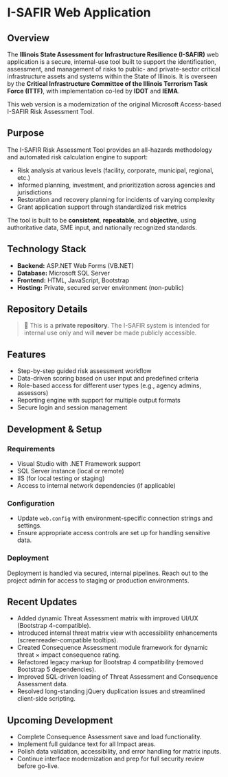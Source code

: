 <h1>I-SAFIR Web Application</h1>

<h2>Overview</h2>
<p>
  The <strong>Illinois State Assessment for Infrastructure Resilience (I-SAFIR)</strong> web application is a secure, internal-use tool built to support the identification, assessment, and management of risks to public- and private-sector critical infrastructure assets and systems within the State of Illinois.
  It is overseen by the <strong>Critical Infrastructure Committee of the Illinois Terrorism Task Force (ITTF)</strong>, with implementation co-led by <strong>IDOT</strong> and <strong>IEMA</strong>.
</p>
<p>
  This web version is a modernization of the original Microsoft Access-based I-SAFIR Risk Assessment Tool.
</p>

<h2>Purpose</h2>
<p>
  The I-SAFIR Risk Assessment Tool provides an all-hazards methodology and automated risk calculation engine to support:
</p>
<ul>
  <li>Risk analysis at various levels (facility, corporate, municipal, regional, etc.)</li>
  <li>Informed planning, investment, and prioritization across agencies and jurisdictions</li>
  <li>Restoration and recovery planning for incidents of varying complexity</li>
  <li>Grant application support through standardized risk metrics</li>
</ul>
<p>
  The tool is built to be <strong>consistent</strong>, <strong>repeatable</strong>, and <strong>objective</strong>, using authoritative data, SME input, and nationally recognized standards.
</p>

<h2>Technology Stack</h2>
<ul>
  <li><strong>Backend:</strong> ASP.NET Web Forms (VB.NET)</li>
  <li><strong>Database:</strong> Microsoft SQL Server</li>
  <li><strong>Frontend:</strong> HTML, JavaScript, Bootstrap</li>
  <li><strong>Hosting:</strong> Private, secured server environment (non-public)</li>
</ul>

<h2>Repository Details</h2>
<blockquote>
  🛑 This is a <strong>private repository</strong>. The I-SAFIR system is intended for internal use only and will <strong>never</strong> be made publicly accessible.
</blockquote>

<h2>Features</h2>
<ul>
  <li>Step-by-step guided risk assessment workflow</li>
  <li>Data-driven scoring based on user input and predefined criteria</li>
  <li>Role-based access for different user types (e.g., agency admins, assessors)</li>
  <li>Reporting engine with support for multiple output formats</li>
  <li>Secure login and session management</li>
</ul>

<h2>Development & Setup</h2>

<h3>Requirements</h3>
<ul>
  <li>Visual Studio with .NET Framework support</li>
  <li>SQL Server instance (local or remote)</li>
  <li>IIS (for local testing or staging)</li>
  <li>Access to internal network dependencies (if applicable)</li>
</ul>

<h3>Configuration</h3>
<ul>
  <li>Update <code>web.config</code> with environment-specific connection strings and settings.</li>
  <li>Ensure appropriate access controls are set up for handling sensitive data.</li>
</ul>

<h3>Deployment</h3>
<p>
  Deployment is handled via secured, internal pipelines. Reach out to the project admin for access to staging or production environments.
</p>
<h2>Recent Updates</h2>
<ul>
  <li>Added dynamic Threat Assessment matrix with improved UI/UX (Bootstrap 4-compatible).</li>
  <li>Introduced internal threat matrix view with accessibility enhancements (screenreader-compatible tooltips).</li>
  <li>Created Consequence Assessment module framework for dynamic threat × impact consequence rating.</li>
  <li>Refactored legacy markup for Bootstrap 4 compatibility (removed Bootstrap 5 dependencies).</li>
  <li>Improved SQL-driven loading of Threat Assessment and Consequence Assessment data.</li>
  <li>Resolved long-standing jQuery duplication issues and streamlined client-side scripting.</li>
</ul>
<h2>Upcoming Development</h2>
<ul>
  <li>Complete Consequence Assessment save and load functionality.</li>
  <li>Implement full guidance text for all Impact areas.</li>
  <li>Polish data validation, accessibility, and error handling for matrix inputs.</li>
  <li>Continue interface modernization and prep for full security review before go-live.</li>
</ul>

